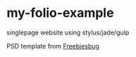 # my-folio-example
singlepage website using stylus/jade/gulp 

PSD  template from [Freebiesbug](http://freebiesbug.com/psd-freebies/single-page-portfolio-free-psd/)
